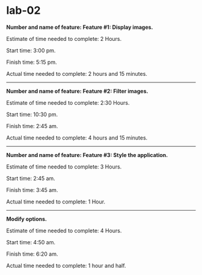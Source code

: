 # lab-02

**Number and name of feature: Feature #1: Display images.**

Estimate of time needed to complete: 2 Hours.

Start time: 3:00 pm.

Finish time: 5:15 pm.

Actual time needed to complete: 2 hours and 15 minutes.


---


**Number and name of feature: Feature #2: Filter images.**

Estimate of time needed to complete: 2:30 Hours.

Start time: 10:30 pm.

Finish time: 2:45 am.

Actual time needed to complete: 4 hours and 15 minutes.


---


**Number and name of feature: Feature #3: Style the application.**

Estimate of time needed to complete: 3 Hours.

Start time: 2:45 am.

Finish time: 3:45 am.

Actual time needed to complete: 1 Hour.


---


**Modify options.**

Estimate of time needed to complete: 4 Hours.

Start time: 4:50 am.

Finish time: 6:20 am.

Actual time needed to complete: 1 hour and half.